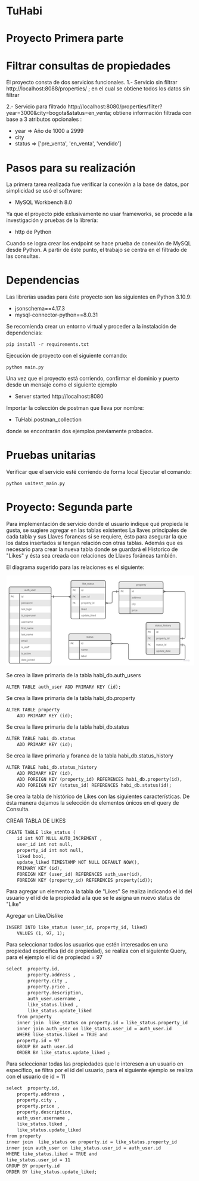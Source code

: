 # TuHabi
# Proyecto Primera parte
# Filtrar consultas de propiedades

El proyecto consta de dos servicios funcionales. 
1.- Servicio sin filtrar
http://localhost:8088/properties/ ; en el cual se obtiene todos los datos sin filtrar

2.- Servicio para filtrado
http://localhost:8080/properties/filter?year=3000&city=bogota&status=en_venta; obtiene información filtrada con base a 3 atributos opcionales :
-   year    => Año de 1000 a 2999
-   city
-   status  => ['pre_venta', 'en_venta', 'vendido']

# Pasos para su realización
La primera tarea realizada fue verificar la conexión a la base de datos, por simplicidad se usó el software:
-   MySQL Workbench 8.0

Ya que el proyecto pide exlusivamente no usar frameworks, se procede a la investigación y pruebas de la librería:
- http de Python

Cuando se logra crear los endpoint se hace prueba de conexión de MySQL desde Python. 
A partir de éste punto, el trabajo se centra en el filtrado de las consultas. 
# Dependencias


Las librerías usadas para éste proyecto son las siguientes en Python 3.10.9:
- jsonschema==4.17.3
- mysql-connector-python==8.0.31

Se recomienda crear un entorno virtual y proceder a la instalación de dependencias:
~~~
pip install -r requirements.txt
~~~

Ejecución de proyecto con el siguiente comando:
~~~
python main.py
~~~

Una vez que el proyecto está corriendo, confirmar el dominio y puerto desde un mensaje como el siguiente ejemplo
- Server started http://localhost:8080

Importar la colección de postman que lleva por nombre:
- TuHabi.postman_collection

donde se encontrarán dos ejemplos previamente probados.

# Pruebas unitarias
Verificar que el servicio esté corriendo de forma local 
Ejecutar el comando: 
~~~
python unitest_main.py
~~~


# Proyecto: Segunda parte 
Para implementación de servicio donde el usuario indique qué propieda le gusta, se sugiere agregar en las tablas existentes La llaves principales de cada tabla y sus Llaves foraneas si se requiere, ésto para asegurar la que los datos insertados sí tengan relación con otras tablas.
Además que es necesario para crear la nueva tabla donde se guardará el Historico de "Likes" y ésta sea creada con relaciones de Llaves foráneas también.

El diagrama sugerido para las relaciones es el siguiente:

![Diagrama para Servicios de botón "Me gusta"](Diagrama_entidad_relacion.jpg)

Se crea la llave primaria de la tabla habi_db.auth_users
~~~
ALTER TABLE auth_user ADD PRIMARY KEY (id);
~~~

Se crea la llave primaria de la tabla habi_db.property
~~~
ALTER TABLE property
	ADD PRIMARY KEY (id);
~~~

Se crea la llave primaria de la tabla habi_db.status
~~~
ALTER TABLE habi_db.status
	ADD PRIMARY KEY (id);
~~~

Se crea la llave primaria y foranea de la tabla habi_db.status_history


~~~
ALTER TABLE habi_db.status_history
    ADD PRIMARY KEY (id),
    ADD FOREIGN KEY (property_id) REFERENCES habi_db.property(id),
    ADD FOREIGN KEY (status_id) REFERENCES habi_db.status(id);
~~~





Se crea la tabla de histórico de Likes con las siguientes características. De ésta manera dejamos la selección de elementos únicos en el query de Consulta. 

CREAR TABLA DE LIKES
~~~
CREATE TABLE like_status (
    id int NOT NULL AUTO_INCREMENT ,
	user_id int not null,
    property_id int not null,
    liked bool,
	update_liked TIMESTAMP NOT NULL DEFAULT NOW(),
    PRIMARY KEY (id),
    FOREIGN KEY (user_id) REFERENCES auth_user(id),
	FOREIGN KEY (property_id) REFERENCES property(id));  
~~~

Para agregar un elemento a la tabla de "Likes" Se realiza indicando el id del usuario y el id de la propiedad a la que se le asigna un nuevo status de "Like"

Agregar un Like/Dislike
~~~
INSERT INTO like_status (user_id, property_id, liked)
	VALUES (1, 97, 1);
~~~

Para seleccionar  todos los usuarios que estén interesados en una propiedad específica (id de propiedad), se realiza con el siguiente Query, para el ejemplo el id de propiedad = 97


~~~
select  property.id,
	    property.address ,
	    property.city ,
	    property.price ,
	    property.description,
        auth_user.username ,
        like_status.liked ,
        like_status.update_liked
    from property
    inner join  like_status on property.id = like_status.property_id
    inner join auth_user on like_status.user_id = auth_user.id
    WHERE like_status.liked = TRUE and
    property.id = 97
    GROUP BY auth_user.id
    ORDER BY like_status.update_liked ;
~~~

Para seleccionar todas las propiedades que le interesen a un usuario en específico, se filtra por el id del usuario, para el siguiente ejemplo se realiza con el usuario de id = 11

~~~
select  property.id,
	property.address ,
	property.city ,
	property.price ,
	property.description,
    auth_user.username ,
    like_status.liked ,
    like_status.update_liked
from property
inner join  like_status on property.id = like_status.property_id
inner join auth_user on like_status.user_id = auth_user.id
WHERE like_status.liked = TRUE and
like_status.user_id = 11
GROUP BY property.id
ORDER BY like_status.update_liked;
~~~
